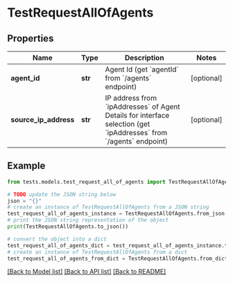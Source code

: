 # TestRequestAllOfAgents


## Properties

Name | Type | Description | Notes
------------ | ------------- | ------------- | -------------
**agent_id** | **str** | Agent Id (get &#x60;agentId&#x60; from &#x60;/agents&#x60; endpoint) | [optional] 
**source_ip_address** | **str** | IP address from &#x60;ipAddresses&#x60; of Agent Details for interface selection (get &#x60;ipAddresses&#x60; from &#x60;/agents&#x60; endpoint) | [optional] 

## Example

```python
from tests.models.test_request_all_of_agents import TestRequestAllOfAgents

# TODO update the JSON string below
json = "{}"
# create an instance of TestRequestAllOfAgents from a JSON string
test_request_all_of_agents_instance = TestRequestAllOfAgents.from_json(json)
# print the JSON string representation of the object
print(TestRequestAllOfAgents.to_json())

# convert the object into a dict
test_request_all_of_agents_dict = test_request_all_of_agents_instance.to_dict()
# create an instance of TestRequestAllOfAgents from a dict
test_request_all_of_agents_from_dict = TestRequestAllOfAgents.from_dict(test_request_all_of_agents_dict)
```
[[Back to Model list]](../README.md#documentation-for-models) [[Back to API list]](../README.md#documentation-for-api-endpoints) [[Back to README]](../README.md)


